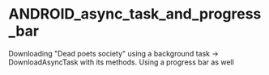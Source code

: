 # ANDROID_async_task_and_progress_bar
Downloading "Dead poets society" using a background task -> DownloadAsyncTask with its methods. Using a progress bar as well
